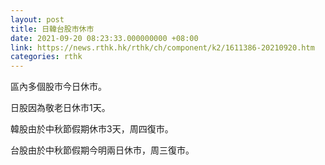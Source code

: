 ```yaml
---
layout: post
title: 日韓台股市休市
date: 2021-09-20 08:23:33.000000000 +08:00
link: https://news.rthk.hk/rthk/ch/component/k2/1611386-20210920.htm
categories: rthk
---
```


區內多個股市今日休市。

日股因為敬老日休市1天。

韓股由於中秋節假期休市3天，周四復市。

台股由於中秋節假期今明兩日休市，周三復市。
